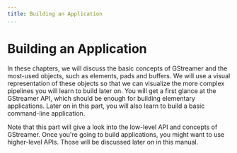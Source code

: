 ```yaml
---
title: Building an Application
...
```


# Building an Application

In these chapters, we will discuss the basic concepts of GStreamer and
the most-used objects, such as elements, pads and buffers. We will use a
visual representation of these objects so that we can visualize the more
complex pipelines you will learn to build later on. You will get a first
glance at the GStreamer API, which should be enough for building
elementary applications. Later on in this part, you will also learn to
build a basic command-line application.

Note that this part will give a look into the low-level API and concepts
of GStreamer. Once you're going to build applications, you might want to
use higher-level APIs. Those will be discussed later on in this manual.

